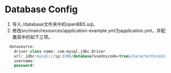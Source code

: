# Database Config
1. 导入./database文件夹中的openBBS.sql。
2. 修改src/main/resources/application-example.yml为application.yml，并配置其中的如下三项。
```sql
  datasource:
    driver-class-name: com.mysql.jdbc.Driver
    url: jdbc:mysql://ip:3306/database?useUnicode=true&characterEncoding=utf-8&useSSL=false
    username:
    password:
```
